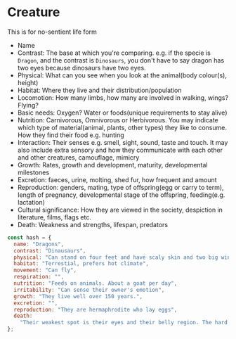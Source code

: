 # Creature

This is for no-sentient life form

- Name
- Contrast: The base at which you're comparing. e.g. if the specie is `Dragon`, and the contrast is `Dinosaurs`, you don't have to say dragon has two eyes because dinosaurs have two eyes.
- Physical: What can you see when you look at the animal(body colour(s), height)
- Habitat: Where they live and their distribution/population
- Locomotion: How many limbs, how many are involved in walking, wings? Flying?
- Basic needs: Oxygen? Water or foods(unique requirements to stay alive)
- Nutrition: Carnivorous, Omnivorous or Herbivorous. You may indicate which type of material(animal, plants, other types) they like to consume. How they find their food e.g. hunting
- Interaction: Their senses e.g. smell, sight, sound, taste and touch. It may also include extra sensory and how they communicate with each other and other creatures, camouflage, mimicry
- Growth: Rates, growth and development, maturity, developmental milestones
- Excretion: faeces, urine, molting, shed fur, how frequent and amount
- Reproduction: genders, mating, type of offspring(egg or carry to term), length of pregnancy, developmental stage of the offspring, feeding(e.g. lactation)
- Cultural significance: How they are viewed in the society, despiction in literature, films, flags etc.
- Death: Weakness and strengths, lifespan, predators

```js
const hash = {
  name: "Dragons",
  contrast: "Dinausaurs",
  physical: "Can stand on four feet and have scaly skin and two big wings",
  habitat: "Terrestial, prefers hot climate",
  movement: "Can fly",
  respiration: "",
  nutrition: "Feeds on animals. About a goat per day",
  irritability: "Can sense their owner's emotion",
  growth: "They live well over 150 years.",
  excretion: "",
  reproduction: "They are hermaphrodite who lay eggs",
  death:
    "Their weakest spot is their eyes and their belly region. The hard skin can withstand canon shot while their soft spot can be penetrated by a big arrow.",
};
```
